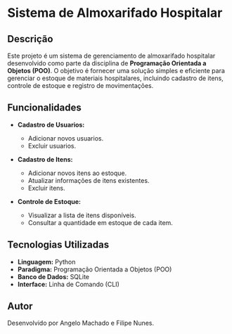 # Sistema de Almoxarifado Hospitalar

## Descrição

Este projeto é um sistema de gerenciamento de almoxarifado hospitalar desenvolvido como parte da disciplina de **Programação Orientada a Objetos (POO)**. O objetivo é fornecer uma solução simples e eficiente para gerenciar o estoque de materiais hospitalares, incluindo cadastro de itens, controle de estoque e registro de movimentações.

## Funcionalidades

- **Cadastro de Usuarios:**
  - Adicionar novos usuarios.
  - Excluir usuarios.


- **Cadastro de Itens:**
  - Adicionar novos itens ao estoque.
  - Atualizar informações de itens existentes.
  - Excluir itens.

- **Controle de Estoque:**
  - Visualizar a lista de itens disponíveis.
  - Consultar a quantidade em estoque de cada item.


## Tecnologias Utilizadas

- **Linguagem:** Python
- **Paradigma:** Programação Orientada a Objetos (POO)
- **Banco de Dados:** SQLite
- **Interface:** Linha de Comando (CLI)


## Autor

Desenvolvido por Angelo Machado e Filipe Nunes.
